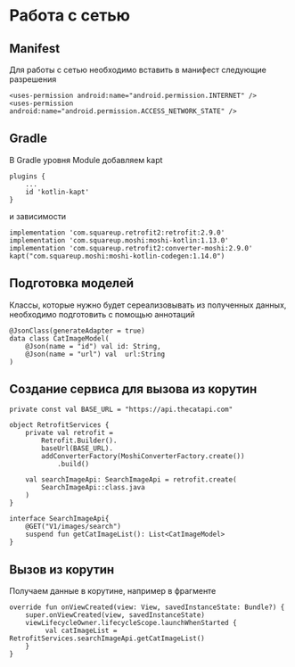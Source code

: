 # Работа с сетью
## Manifest
Для работы с сетью необходимо вставить в манифест следующие разрешения
```
<uses-permission android:name="android.permission.INTERNET" />
<uses-permission android:name="android.permission.ACCESS_NETWORK_STATE" />
```
## Gradle
В Gradle уровня Module добавляем kapt
```
plugins {
    ...
    id 'kotlin-kapt'
}
```
и зависимости
```
implementation 'com.squareup.retrofit2:retrofit:2.9.0'
implementation 'com.squareup.moshi:moshi-kotlin:1.13.0'
implementation 'com.squareup.retrofit2:converter-moshi:2.9.0'
kapt("com.squareup.moshi:moshi-kotlin-codegen:1.14.0")
```
## Подготовка моделей
Классы, которые нужно будет сереализовывать из полученных данных, необходимо подготовить с помощью аннотаций
```
@JsonClass(generateAdapter = true)
data class CatImageModel(
    @Json(name = "id") val id: String,
    @Json(name = "url") val  url:String
)
```
## Создание сервиса для вызова из корутин
```
private const val BASE_URL = "https://api.thecatapi.com"

object RetrofitServices {
    private val retrofit =
        Retrofit.Builder().
        baseUrl(BASE_URL).
        addConverterFactory(MoshiConverterFactory.create())
            .build()

    val searchImageApi: SearchImageApi = retrofit.create(
        SearchImageApi::class.java
    )
}

interface SearchImageApi{
    @GET("V1/images/search")
    suspend fun getCatImageList(): List<CatImageModel>
}
```
## Вызов из корутин
Получаем данные в корутине, например в фрагменте
```
override fun onViewCreated(view: View, savedInstanceState: Bundle?) {
    super.onViewCreated(view, savedInstanceState)
    viewLifecycleOwner.lifecycleScope.launchWhenStarted {
         val catImageList = RetrofitServices.searchImageApi.getCatImageList()
    }
}
```
